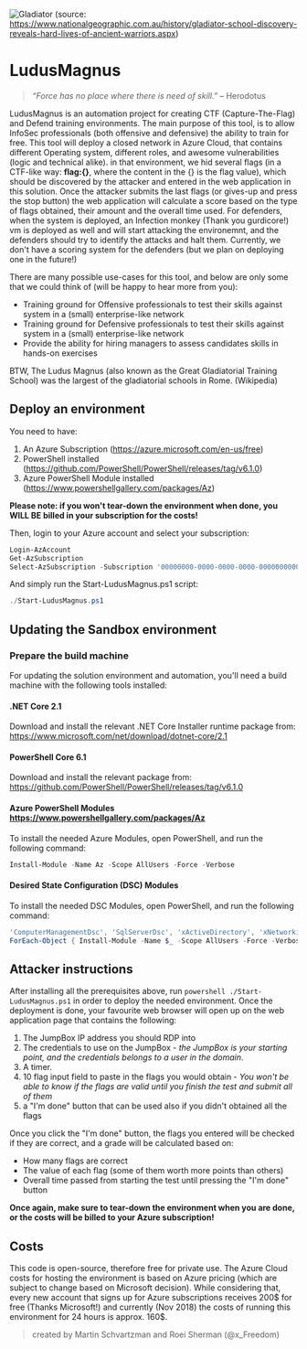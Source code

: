 ![Gladiator](https://natgeo.imgix.net/factsheets/thumbnails/GladiatorSchool.jpg?auto=compress,format&w=1024&h=560&fit=crop)
(source: https://www.nationalgeographic.com.au/history/gladiator-school-discovery-reveals-hard-lives-of-ancient-warriors.aspx)
# LudusMagnus
> _“Force has no place where there is need of skill.”_ – Herodotus 


LudusMagnus is an automation project for creating CTF (Capture-The-Flag) and Defend training environments.
The main purpose of this tool, is to allow InfoSec professionals (both offensive and defensive) the ability to train for free.
This tool will deploy a closed network in Azure Cloud, that contains different Operating system, different roles, and awesome vulnerabilities (logic and technical alike). in that environment, we hid several flags (in a CTF-like way: __flag:{}__, where the content in the {} is the flag value), which should be discovered by the attacker and entered in the web application in this solution. Once the attacker submits the last flags (or gives-up and press the stop button) the web application will calculate a score based on the type of flags obtained, their amount and the overall time used.
For defenders, when the system is deployed, an Infection monkey (Thank you gurdicore!) vm is deployed as well and will start attacking the environemnt, and the defenders should try to identify the attacks and halt them. Currently, we don't have a scoring system for the defenders (but we plan on deploying one in the future!)

There are many possible use-cases for this tool, and below are only some that we could think of (will be happy to hear more from you):
* Training ground for Offensive professionals to test their skills against system in a (small) enterprise-like network
* Training ground for Defensive professionals to test their skills against system in a (small) enterprise-like network
* Provide the ability for hiring managers to assess candidates skills in hands-on exercises

BTW, The Ludus Magnus (also known as the Great Gladiatorial Training School) was the largest of the gladiatorial schools in Rome. (Wikipedia)


## Deploy an environment

You need to have:

1. An Azure Subscription (<https://azure.microsoft.com/en-us/free>)
2. PowerShell installed (<https://github.com/PowerShell/PowerShell/releases/tag/v6.1.0>)
3. Azure PowerShell Module installed (<https://www.powershellgallery.com/packages/Az>)

**Please note: if you won't tear-down the environment when done, you WILL BE billed in your subscription for the costs!**

Then, login to your Azure account and select your subscription:

```powershell
Login-AzAccount
Get-AzSubscription
Select-AzSubscription -Subscription '00000000-0000-0000-0000-000000000000'
```

And simply run the Start-LudusMagnus.ps1 script:

```powershell
./Start-LudusMagnus.ps1
```

## Updating the Sandbox environment

### Prepare the build machine

For updating the solution environment and automation, you'll need a build machine with the following tools installed:

#### .NET Core 2.1

Download and install the relevant .NET Core Installer runtime package from:
<https://www.microsoft.com/net/download/dotnet-core/2.1>

#### PowerShell Core 6.1

Download and install the relevant package from: <https://github.com/PowerShell/PowerShell/releases/tag/v6.1.0>

#### Azure PowerShell Modules <https://www.powershellgallery.com/packages/Az>

To install the needed Azure Modules, open PowerShell, and run the following command:

```powershell
Install-Module -Name Az -Scope AllUsers -Force -Verbose
```

#### Desired State Configuration (DSC) Modules

To install the needed DSC Modules, open PowerShell, and run the following command:

```powershell
'ComputerManagementDsc', 'SqlServerDsc', 'xActiveDirectory', 'xNetworking', 'xPendingReboot', 'xStorage', 'xPSDesiredStateConfiguration', 'xWebAdministration' |
ForEach-Object { Install-Module -Name $_ -Scope AllUsers -Force -Verbose }
```
## Attacker instructions
After installing all the prerequisites above, run ```powershell ./Start-LudusMagnus.ps1``` in order to deploy the needed environment. Once the deployment is done, your favourite web browser will open up on the web application page that contains the following:
1. The JumpBox IP address you should RDP into
2. The credentials to use on the JumpBox -  *the JumpBox is your starting point, and the credentials belongs to a user in the domain*.
3. A timer.
4. 10 flag input field to paste in the flags you would obtain - *You won't be able to know if the flags are valid until you finish the test and submit all of them*
4. a "I'm done" button that can be used also if you didn't obtained all the flags

Once you click the "I'm done" button, the flags you entered will be checked if they are correct, and a grade will be calculated based on:
- How many flags are correct
- The value of each flag (some of them worth more points than others)
- Overall time passed from starting the test until pressing the "I'm done" button

**Once again, make sure to tear-down the environment when you are done, or the costs will be billed to your Azure subscription!**

## Costs
This code is open-source, therefore free for private use. The Azure Cloud costs for hosting the environment is based on Azure pricing (which are subject to change based on Microsoft decision).
While considering that, every new account that signs up for Azure subscriptions receives 200$ for free (Thanks Microsoft!) and currently (Nov 2018) the costs of running this environment for 24 hours is approx. 160$.

> created by Martin Schvartzman and Roei Sherman (@x_Freedom)
